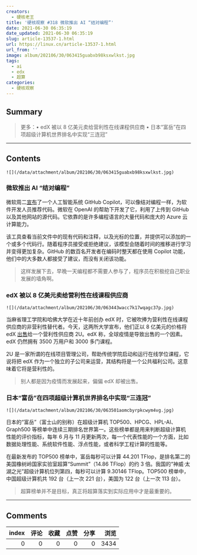 ```yaml
---
creators:
  - 硬核老王
title: '硬核观察 #318 微软推出 AI “结对编程”'
date: 2021-06-30 06:35:19
date_updated: 2021-06-30 06:35:19
slug: article-13537-1.html
url: https://linux.cn/article-13537-1.html
url_from: ''
image: album/202106/30/063415guabxb98ksxwlkst.jpg
tags:
  - ai
  - edx
  - 超算
categories:
  - 硬核观察
---
```


## Summary

> 更多：• edX 被以 8 亿美元卖给营利性在线课程供应商 • 日本“富岳”在四项超级计算机世界排名中实现“三连冠”

***

<!-- more -->

## Contents

`![](/data/attachment/album/202106/30/063415guabxb98ksxwlkst.jpg)`

### 微软推出 AI “结对编程”

微软周二[宣布](https://www.cnbc.com/2021/06/29/microsoft-github-copilot-ai-offers-coding-suggestions.html)了一个人工智能系统 GitHub Copilot，可以像结对编程一样，为软件开发人员推荐代码。微软在 OpenAI 的帮助下开发了它，利用了上传到 GitHub 以及其他网站的源代码。它依靠的是许多编程语言的大量代码和庞大的 Azure 云计算能力。

该工具查看当前文件中的现有代码和注释，以及光标的位置，并提供可以添加的一个或多个代码行。随着程序员接受或拒绝建议，该模型会随着时间的推移进行学习并变得更加复杂。GitHub 的数百名开发者在编码时整天都在使用 Copilot 功能，他们中的大多数人都接受了建议，而没有关闭该功能。

> 
> 这样发展下去，早晚一天编程都不需要人参与了，程序员在积极挖自己职业发展的墙角啊。
> 
> 
> 

### edX 被以 8 亿美元卖给营利性在线课程供应商

`![](/data/attachment/album/202106/30/063443wacc7k17wqagc37p.jpg)`

当麻省理工学院和哈佛大学在近十年前创办 edX 时，它被吹捧为营利性在线课程供应商的非营利性替代者。今天，这两所大学宣布，他们正以 8 亿美元的价格将 edX [出售](https://www.edsurge.com/news/2021-06-29-2u-buys-edx-for-800m-in-surprise-end-to-nonprofit-mooc-provider-started-by-mit-and-harvard)给一个营利性供应商 2U。edX 称，全球疫情是导致出售的一个因素。edX 仍然拥有 3500 万用户和 3000 多门课程。

2U 是一家所谓的在线项目管理公司，帮助传统学院启动和运行在线学位课程，它说将把 edX 作为一个独立的子公司来运营，其结构将是一个公共福利公司。这意味着它将是营利性的。

> 
> 别人都是因为疫情而发展起来，偏偏 edX 却被出售。
> 
> 
> 

### 日本“富岳”在四项超级计算机世界排名中实现“三连冠”

`![](/data/attachment/album/202106/30/063501aomcbyrpkcwym4vg.jpg)`

日本的“富岳”（富士山的别称）在超级计算机 TOP500、HPCG、HPL-AI、Graph500 等榜单中连续三期排名世界第一。这些榜单都是用来判断超级计算机性能的评价指标，每年 6 月与 11 月更新两次，每一个代表性能的一个方面，比如数据处理性能、系统软件性能、浮点性能，或者科学工程计算的性能等。

在最新发布的 TOP500 榜单中，富岳每秒可以计算 44.201 TFlop，是排名第二的美国橡树岭国家实验室超算“Summit”（14.86 TFlop）的约 3 倍。我国的“神威·太湖之光”超级计算机位列第四，每秒可以计算 9.30146 TFlop。TOP500 榜单中，中国超级计算机共 192 台（上一次 221 台），美国为 122 台（上一次 113 台）。

> 
> 超算榜单并不是目标，真正将超算落实到实际应用中才是最重要的。
> 
> 
>

***

## Comments


|   index |   评论 |   收藏 |   点赞 |   分享 |   浏览 |
|--------:|-------:|-------:|-------:|-------:|-------:|
|       0 |      0 |      0 |      0 |      0 |   3434 |
